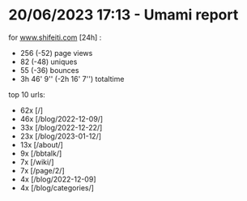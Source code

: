 # 20/06/2023 17:13 - Umami report
for www.shifeiti.com [24h] :

 - 256 (-52) page views
 - 82 (-48) uniques
 - 55 (-36) bounces
 - 3h 46' 9'' (-2h 16' 7'') totaltime


top 10 urls:
 - 62x [/]
 - 46x [/blog/2022-12-09/]
 - 33x [/blog/2022-12-22/]
 - 23x [/blog/2023-01-12/]
 - 13x [/about/]
 - 9x [/bbtalk/]
 - 7x [/wiki/]
 - 7x [/page/2/]
 - 4x [/blog/2022-12-09]
 - 4x [/blog/categories/]



